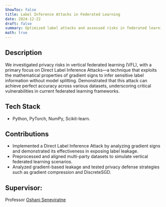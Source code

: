 ```yaml
---
ShowToc: false
title: Label Inference Attacks in Federated Learning
date: 2024-12-22
draft: false
summary: Optimized label attacks and assessed risks in federated learning.
math: true
---
```


## Description
We investigated privacy risks in vertical federated learning (VFL), with a primary focus on Direct Label Inference Attacks—a technique that exploits the mathematical properties of gradient signs to infer sensitive label information without model splitting. Demonstrated that this attack can achieve perfect accuracy across various datasets, underscoring critical vulnerabilities in current federated learning frameworks.

## Tech Stack
- Python, PyTorch, NumPy, Scikit-learn.

## Contributions
- Implemented a Direct Label Inference Attack by analyzing gradient signs and demonstrated its effectiveness in exposing label leakage.
- Preprocessed and aligned multi-party datasets to simulate vertical federated learning scenarios.
- Analyzed gradient-based leakage and tested privacy defense strategies such as gradient compression and DiscreteSGD.

## Supervisor: 
Professor [Oshani Seneviratne](https://oshani.info)